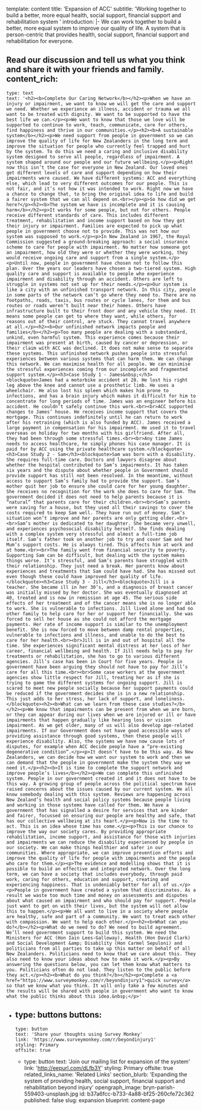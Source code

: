 template: content
title: 'Expansion of ACC'
subtitle: 'Working together to build a better, more equal health, social support, financial support and rehabilitation system '
introduction: |-
  We can work together to build a better, more equal system to improve our quality of life. A system that is person-centric that provides health, social support, financial support and rehabilitation for everyone.

  Read our discussion and tell us what you think and share it with your friends and family.
content_rich:
  -
    type: text
    text: '<h2><b>Complete Our Caring Network</b></h2><p>When we have an injury or impairment, we want to know we will get the care and support we need. Whether we experience an illness, accident or trauma we all want to be treated with dignity. We want to be supported to have the best life we can.</p><p>We want to know that those we love will be supported to continue to work, teach, communicate, care for others, find happiness and thrive in our communities.</p><h2><b>A sustainable system</b></h2><p>We need support from people in government so we can improve the quality of life for New Zealanders in the long term and improve the situation for people who currently feel trapped and hurt by the system. To do this we need a caring and inclusive disability system designed to serve all people, regardless of impairment. A system shaped around our people and our future wellbeing.</p><p>Right now this isn’t the case for everyone in New Zealand. Our loved ones get different levels of care and support depending on how their impairments were caused. We have different systems: ACC and everything else, which lead to very different outcomes for our people. This is not fair, and it’s not how it was intended to work. Right now we have a chance to change that, to bring the original idea to life and build a fairer system that we can all depend on.<br></p><p>So how did we get here?</p><h2><b>The system we have is incomplete and it is causing harm</b></h2><p>It works for some people, but not for others. People receive different standards of care. This includes different treatment, rehabilitation and income support based on how they got their injury or impairment. Families are expected to pick up what people in government choose not to provide. This was not how our system was supposed to work.</p><p>In New Zealand in 1967, the Royal Commission suggested a ground-breaking approach: a social insurance scheme to care for people with impairment. No matter how someone got an impairment, how old they were or whether they were working, they would receive ongoing care and support from a single system.</p><p>Until now, people in government have chosen not to follow this plan. Over the years our leaders have chosen a two-tiered system. High quality care and support is available to people who experience impairment and disability through an accident. Others are left to struggle in systems not set up for their needs.</p><p>Our system is like a city with an unfinished transport network. In this city, people in some parts of the network can’t go where they need to. There are no footpaths, roads, taxis, bus routes or cycle lanes, for them and bus routes or roads weren’t built near their homes. Others have infrastructure built to their front door and any vehicle they need. It means some people can get to where they want, while others, for reasons out of their control, are stuck. They cannot travel anywhere at all.</p><h2><b>Our unfinished network impacts people and families</b></h2><p>Too many people are dealing with a substandard, unkind, even harmful system. This experience comes because their impairment was present at birth, caused by cancer or depression, or their claim with ACC was declined. It does not make sense to separate these systems. This unfinished network pushes people into stressful experiences between various systems that can harm them. We can change this network. We can maximise health for all people. We can minimise the stressful experiences coming from our incomplete and fragmented support system.</p><h3>Case Study 1 - James&nbsp;</h3><blockquote>James had a motorbike accident at 28. He lost his right leg above the knee and cannot use a prosthetic limb. He uses a wheelchair. He also lost his spleen which makes him prone to infections, and has a brain injury which makes it difficult for him to concentrate for long periods of time. James was an engineer before his accident. He couldn’t safely continue this work.<br><br>ACC supported changes to James’ house. He receives income support that covers the mortgage. This continues indefinitely until he can return to work after his retraining (which is also funded by ACC). James received a large payment in compensation for his impairment. He used it to travel overseas on holiday for two months with his girlfriend. After all, they had been through some stressful times.<br><br>Any time James needs to access healthcare, he simply phones his case manager. It is paid for by ACC using the private healthcare system.</blockquote><h3>Case Study 2 - Sam</h3><blockquote>Sam was born with a disability. She requires full-time care. Doctors and lawyers disagree about whether the hospital contributed to Sam’s impairments. It has taken six years and the dispute about whether people in Government should provide support has still not been resolved. In the meantime, without access to support Sam’s family had to provide the support. Sam’s mother quit her job to ensure she could care for her young daughter. She receives no recognition for the work she does to care for Sam. The government decided it does not need to help parents because it is “natural” that parents care for their children.<br><br>Sam’s parents were saving for a house, but they used all their savings to cover the costs required to keep Sam well. They have run out of money. Sam’s situation won’t improve and her parents are only getting older.<br><br>Sam’s mother is dedicated to her daughter. She became very unwell, and experiences psychosocial disability herself. She finds dealing with a complex system very stressful and almost a full-time job itself. Sam’s father took on another job to try and cover Sam and her Mum’s support costs. He is always tired. This affects him at work and at home.<br><br>The family went from financial security to poverty. Supporting Sam can be difficult, but dealing with the system makes things worse. It’s stressful, and Sam’s parents have struggled with their relationship. They just need a break. Her parents know about experiences and treatments that Sam could have had. She has missed out even though these could have improved her quality of life.</blockquote><h3>Case Study 3 - Jill</h3><blockquote>Jill is a teacher. She became ill in her 30’s, and a diagnosis of breast cancer was initially missed by her doctor. She was eventually diagnosed at 40, treated and is now in remission at age 45. The serious side effects of her treatment and of the cancer means she is no longer able to work. She is vulnerable to infections. Jill lived alone and had no other family to help care for her or support her financially. She was forced to sell her house as she could not afford the mortgage payments. Her rate of income support is similar to the unemployment benefit. She is now forced to move between damp rental properties, vulnerable to infections and illness, and unable to do the best to care for her health.<br><br>Jill is in and out of hospital all the time. She experiences significant mental distress at her loss of her career, financial wellbeing and health. If Jill needs help to pay for treatments or rehabilitation, she has to go to various different agencies. Jill’s case has been in Court for five years. People in government have been arguing they should not have to pay for Jill’s care for all this time.<br><br>Some case workers at the government agencies show little respect for Jill, treating her as if she is trying to game the different systems for ongoing support. Jill is scared to meet new people socially because her support payments could be reduced if the government decides she is in a new relationship. This just adds to her stress, her lack of support, and loneliness.</blockquote><h2><b>What can we learn from these case studies?</b></h2><p>We know that impairments can be present from when we are born, or they can appear during our lives when we are injured or ill or have impairments that happen gradually like hearing loss or vision impairment. As we get older, many of us will also develop age-related impairments. If our Government does not have good accessible ways of providing assistance through good systems, then these people will experience disability. Also, the systems we have now cause lots of disputes, for example when ACC decide people have a “pre-existing degenerative condition”.</p><p>It doesn’t have to be this way. As New Zealanders, we can decide how we want our system to work and then we can demand that the people in government make the system they way we need it.</p><h2><b>It is time to complete the support network and improve people’s lives</b></h2><p>We can complete this unfinished system. People in our government created it and it does not have to be this way. A growing group of people across the political spectrum have raised concerns about the issues caused by our current system. We all know somebody dealing with this system. Reviews are happening across New Zealand’s health and social policy systems because people living and working in those systems have called for them. We have a government that has signalled a desire for services that are kinder and fairer, focussed on ensuring our people are healthy and safe, that has our collective wellbeing at its heart.</p><p>Now is the time to act. This is an idea whose time has come.</p><p>This is our chance to improve the way our society cares. By providing appropriate rehabilitation, income support, and assistance for those with injuries and impairments we can reduce the disability experienced by people in our society. We can make things healthier and safer in our communities. Where appropriate, we can improve prevention efforts and improve the quality of life for people with impairments and the people who care for them.</p><p>The evidence and modelling shows that it is possible to build an effective and integrated network. Over the long term, we can have a society that includes everybody, through paid work, caring for others, education and support, creating and experiencing happiness. That is undeniably better for all of us.</p><p>People in government have created a system that discriminates. As a result we waste too much time and money on assessments and disputes about what caused an impairment and who should pay for support. People just want to get on with their lives, but the system will not allow this to happen.</p><p>We all want to live in a society where people are healthy, safe and part of a community. We want to treat each other with compassion. We want to help each other.</p><h2><b>What can you do?</b></h2><p>What do we need to do? We need to build agreement. We’ll need government support to build this system. We need the Ministers for ACC (Hon Iain Lees-Galloway), Health (Hon David Clark) and Social Development &amp; Disability (Hon Carmel Sepuloni) and politicians from all parties to take up this matter on behalf of all New Zealanders. Politicians need to know that we care about this. They also need to know your ideas about how to make it work.</p><p>By answering the questions below, you can let them know what matters to you. Politicians often do not lead. They listen to the public before they act.</p><h2><b>What do you think?</b></h2><p>Complete a <a href="https://www.surveymonkey.com/r/beyondinjury1">quick survey</a> so that we know what you think. It will only take a few minutes and the results will be shared with people in government who want to know what the public thinks about this idea.&nbsp;</p>'
  -
    type: buttons
    buttons:
      -
        type: button
        text: 'Share your thoughts using Survey Monkey'
        link: 'https://www.surveymonkey.com/r/beyondinjury1'
        styling: Primary
        offsite: true
      -
        type: button
        text: 'Join our mailing list for expansion of the system'
        link: 'http://eepurl.com/dLfb3Y'
        styling: Primary
        offsite: true
related_links_name: 'Related Links'
section_blurb: 'Expanding the system of providing health, social support, financial support and rehabilitation beyond injury'
opengraph_image: bryn-parish-559403-unsplash.jpg
id: b37a6fcc-b733-4a88-bf25-260cfe72c362
published: false
slug: expansion
blueprint: content-page
